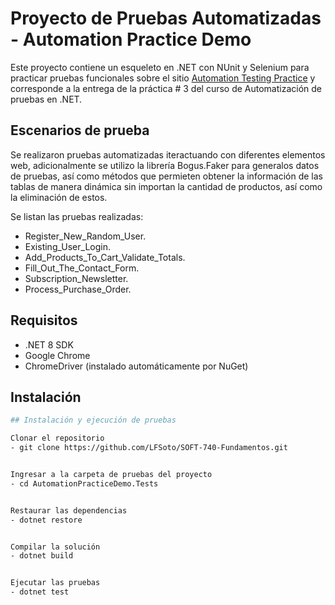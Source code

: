 # Proyecto de Pruebas Automatizadas - Automation Practice Demo

Este proyecto contiene un esqueleto en .NET con NUnit y Selenium para practicar pruebas funcionales sobre el sitio [Automation Testing Practice](https://testautomationpractice.blogspot.com/) y corresponde a la entrega de la práctica # 3 del curso de Automatización de pruebas en .NET.

## Escenarios de prueba
Se realizaron pruebas automatizadas iteractuando con diferentes elementos web, adicionalmente se utilizo la librería Bogus.Faker para generalos datos de pruebas, así como métodos que permieten obtener la información de las tablas de manera dinámica sin importan la cantidad de productos, así como la eliminación de estos.

Se listan las pruebas realizadas:
- Register_New_Random_User.
- Existing_User_Login.
- Add_Products_To_Cart_Validate_Totals.
- Fill_Out_The_Contact_Form.
- Subscription_Newsletter.
- Process_Purchase_Order.

## Requisitos
- .NET 8 SDK
- Google Chrome
- ChromeDriver (instalado automáticamente por NuGet)

## Instalación
```bash
## Instalación y ejecución de pruebas

Clonar el repositorio
- git clone https://github.com/LFSoto/SOFT-740-Fundamentos.git


Ingresar a la carpeta de pruebas del proyecto
- cd AutomationPracticeDemo.Tests


Restaurar las dependencias
- dotnet restore


Compilar la solución
- dotnet build


Ejecutar las pruebas
- dotnet test
